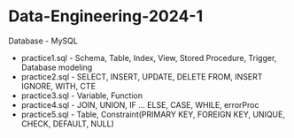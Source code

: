 # Data-Engineering-2024-1
Database - MySQL

- practice1.sql - Schema, Table, Index, View, Stored Procedure, Trigger, Database modeling
- practice2.sql - SELECT, INSERT, UPDATE, DELETE FROM, INSERT IGNORE, WITH, CTE
- practice3.sql - Variable, Function
- practice4.sql - JOIN, UNION, IF ... ELSE, CASE, WHILE, errorProc
- practice5.sql - Table, Constraint(PRIMARY KEY, FOREIGN KEY, UNIQUE, CHECK, DEFAULT, NULL)
